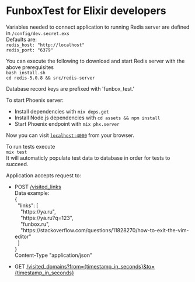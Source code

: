 # FunboxTest for Elixir developers

Variables needed to connect application to running Redis server are defined in `/config/dev.secret.exs`<br>
Defaults are:<br>
`redis_host: "http://localhost"`<br>
`redis_port: "6379"`

You can execute the following to download and start Redis server with the above prerequisites<br>
`bash install.sh`<br>
`cd redis-5.0.8 && src/redis-server`

Database record keys are prefixed with 'funbox_test.'

To start Phoenix server:

  * Install dependencies with `mix deps.get`
  * Install Node.js dependencies with `cd assets && npm install`
  * Start Phoenix endpoint with `mix phx.server`
  
Now you can visit [`localhost:4000`](http://localhost:4000) from your browser.

To run tests execute<br>
`mix test`<br>
It will automaticly populate test data to database in order for tests to succeed.

Application accepts request to:<br>
 - POST [/visited_links]()<br>
Data example:<br>
{<br>
&nbsp;&nbsp;"links": [<br>
&nbsp;&nbsp;&nbsp;&nbsp;"https<span>://</span>ya.ru",<br>
&nbsp;&nbsp;&nbsp;&nbsp;"https<span>://</span>ya.ru?q=123",<br>
&nbsp;&nbsp;&nbsp;&nbsp;"funbox.ru",<br>
&nbsp;&nbsp;&nbsp;&nbsp;"https<span>://</span>stackoverflow.com/questions/11828270/how-to-exit-the-vim-editor"<br>
&nbsp;&nbsp;]<br>
}<br>
Content-Type "application/json" 

 - GET [/visited_domains?from={timestamp_in_seconds}&to={timestamp_in_seconds}]()<br>
